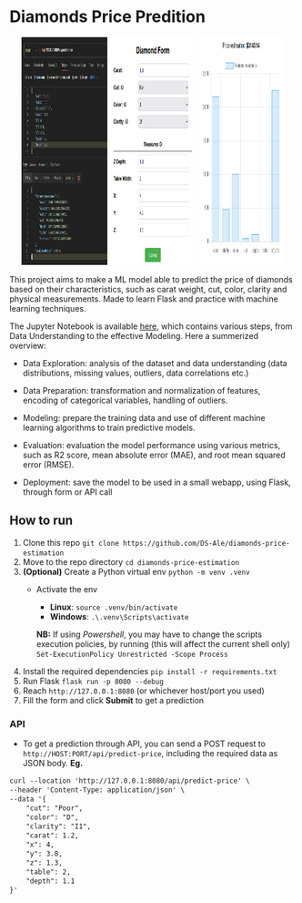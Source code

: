 # Diamonds Price Predition
<div align="center">
  <img src="images/api.png" width="30%" height="400px" alt="API">
  <img src="images/form.png" width="30%" height="400px" alt="Form">
  <img src="images/prediction.png" width="30%" height="400px" alt="Prediction">
</div>

This project aims to make a ML model able to predict the price of diamonds based on their characteristics, such as carat weight, cut, color, clarity and physical measurements. Made to learn Flask and practice with machine learning techniques.

The Jupyter Notebook is available [here](http://colab.research.google.com/drive/1H7VoevZx1NJzO6LREsGGekPzfUgccb2h "here"), which contains various steps, from Data Understanding to the effective Modeling.
Here a summerized overview:

- Data Exploration: analysis of the dataset and data understanding (data distributions, missing values, outliers, data correlations etc.)

- Data Preparation: transformation and normalization of features, encoding of categorical variables, handling of outliers.

- Modeling: prepare the training data and use of different machine learning algorithms to train predictive models.

- Evaluation: evaluation the model performance using various metrics, such as R2 score, mean absolute error (MAE), and root mean squared error (RMSE).

- Deployment: save the model to be used in a small webapp, using Flask, through form or API call


## How to run
1. Clone this repo
	`git clone https://github.com/DS-Ale/diamonds-price-estimation`
2. Move to the repo directory
`cd diamonds-price-estimation`
3. **(Optional)** Create a Python virtual env
	`python -m venv .venv`
	- Activate the env
		- **Linux**: `source .venv/bin/activate`
		- **Windows**: `.\.venv\Scripts\activate`
	
		**NB:** If using *Powershell*, you may have to change the scripts execution policies, by running (this will affect the current shell only)
	`Set-ExecutionPolicy Unrestricted -Scope Process`
4. Install the required dependencies
`pip install -r requirements.txt`
5. Run Flask
`flask run -p 8080 --debug`
6. Reach `http://127.0.0.1:8080` (or whichever host/port you used)
7. Fill the form and click **Submit** to get a prediction

### API
- To get a prediction through API, you can send a POST request to `http://HOST:PORT/api/predict-price`, including the required data as JSON body.
**Eg.**
```shell
curl --location 'http://127.0.0.1:8080/api/predict-price' \
--header 'Content-Type: application/json' \
--data '{
    "cut": "Poor",
    "color": "D",
    "clarity": "I1",
    "carat": 1.2,
    "x": 4,
    "y": 3.8,
    "z": 1.3,
    "table": 2,
    "depth": 1.1
}'
```
